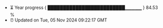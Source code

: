 - ⏳ Year progress { █████████████████████████▁▁▁▁▁ } 84.53 %
- ⏰ Updated on Tue, 05 Nov 2024 09:22:17 GMT

